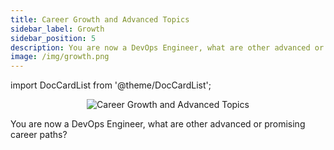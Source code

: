 ```yaml
---
title: Career Growth and Advanced Topics
sidebar_label: Growth
sidebar_position: 5
description: You are now a DevOps Engineer, what are other advanced or promising career paths?
image: /img/growth.png
---
```


import DocCardList from '@theme/DocCardList';

<p align="center">
  <img alt="Career Growth and Advanced Topics" border="0" src="/img/growth.png" />
</p>

You are now a DevOps Engineer, what are other advanced or promising career paths?

<DocCardList />
